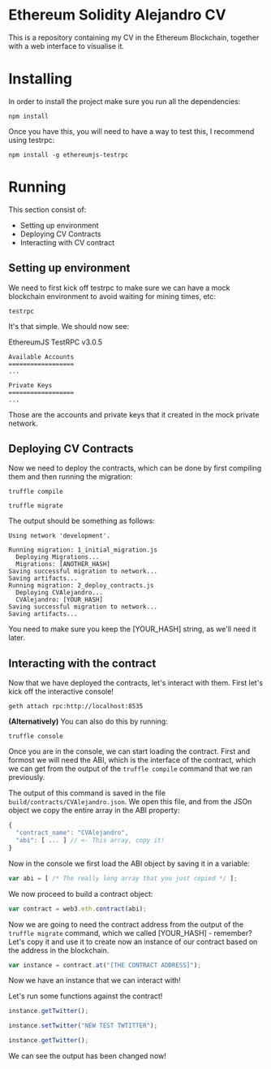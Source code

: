# Ethereum Solidity Alejandro CV

This is a repository containing my CV in the Ethereum Blockchain, together with a web interface to visualise it.

# Installing

In order to install the project make sure you run all the dependencies:

```
npm install
```

Once you have this, you will need to have a way to test this, I recommend using testrpc:

```
npm install -g ethereumjs-testrpc
```

# Running

This section consist of:

* Setting up environment
* Deploying CV Contracts
* Interacting with CV contract


## Setting up environment

We need to first kick off testrpc to make sure we can have a mock blockchain environment to avoid waiting for mining times, etc:

```
testrpc
```

It's that simple. We should now see:

EthereumJS TestRPC v3.0.5

```
Available Accounts
==================
...

Private Keys
==================
...
```

Those are the accounts and private keys that it created in the mock private network.

## Deploying CV Contracts

Now we need to deploy the contracts, which can be done by first compiling them and then running the migration:

```
truffle compile

truffle migrate
```

The output should be something as follows:

```
Using network 'development'.

Running migration: 1_initial_migration.js
  Deploying Migrations...
  Migrations: [ANOTHER_HASH]
Saving successful migration to network...
Saving artifacts...
Running migration: 2_deploy_contracts.js
  Deploying CVAlejandro...
  CVAlejandro: [YOUR_HASH]
Saving successful migration to network...
Saving artifacts...
```

You need to make sure you keep the [YOUR_HASH] string, as we'll need it later.

## Interacting with the contract

Now that we have deployed the contracts, let's interact with them. First let's kick off the interactive console!

```
geth attach rpc:http://localhost:8535
```

**(Alternatively)** You can also do this by running:

```
truffle console
```

Once you are in the console, we can start loading the contract. First and formost we will need the ABI, which is the interface of the contract, which we can get from the output of the `truffle compile` command that we ran previously.

The output of this command is saved in the file `build/contracts/CVAlejandro.json`. We open this file, and from the JSOn object we copy the entire array in the ABI property:

``` javascript
{
  "contract_name": "CVAlejandro",
  "abi": [ ... ] // <- This array, copy it!
}
```

Now in the console we first load the ABI object by saving it in a variable:

``` javascript
var abi = [ /* The really long array that you just copied */ ];
```

We now proceed to build a contract object:

``` javascript
var contract = web3.eth.contract(abi);
```

Now we are going to need the contract address from the output of the `truffle migrate` command, which we called [YOUR_HASH] - remember? Let's copy it and use it to create now an instance of our contract based on the address in the blockchain.

``` javascript
var instance = contract.at("[THE CONTRACT ADDRESS]");
```

Now we have an instance that we can interact with!

Let's run some functions against the contract!

``` javascript
instance.getTwitter();

instance.setTwitter("NEW TEST TWTITTER");

instance.getTwitter();
```

We can see the output has been changed now!



